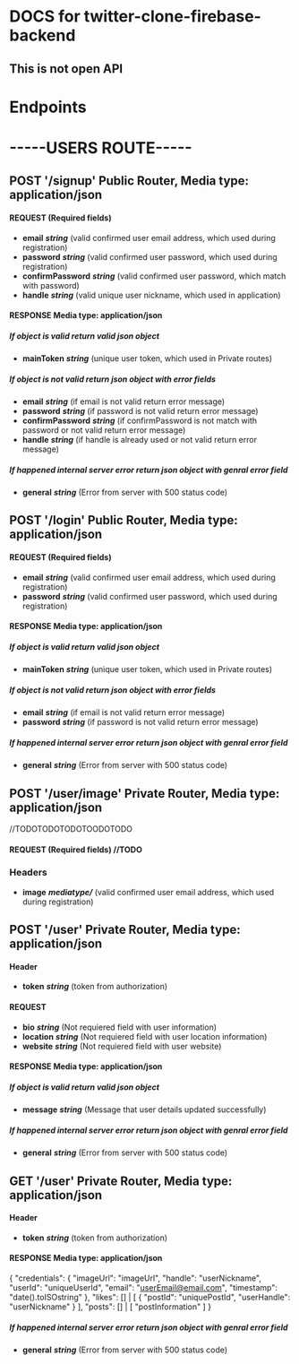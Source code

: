 DOCS for twitter-clone-firebase-backend
==========================================
This is not open API
-----------------------

Endpoints
============

-----USERS ROUTE-----
=====================

POST '/signup' Public Router, Media type: application/json
----------------------------------------------------------

#### REQUEST (Required fields) 

* **email** ***string*** (valid confirmed user email address, which used during registration)
* **password** ***string*** (valid confirmed user password, which used during registration)
* **confirmPassword** ***string*** (valid confirmed user password, which match with password)
* **handle** ***string*** (valid unique user nickname, which used in application)

#### RESPONSE Media type: application/json

##### If object is valid return valid json object

* **mainToken** ***string*** (unique user token, which used in Private routes)

##### If object is not valid return json object with error fields

* **email** ***string*** (if email is not valid return error message)
* **password** ***string*** (if password is not valid return error message)
* **confirmPassword** ***string*** (if confirmPassword is not match with password or not valid return error message)
* **handle** ***string*** (if handle is already used or not valid return error message)

##### If happened internal server error return json object with genral error field

* **general** ***string*** (Error from server with 500 status code)


POST '/login' Public Router, Media type: application/json
---------------------------------------------------------

#### REQUEST (Required fields) 

* **email** ***string*** (valid confirmed user email address, which used during registration)
* **password** ***string*** (valid confirmed user password, which used during registration)

#### RESPONSE Media type: application/json

##### If object is valid return valid json object

* **mainToken** ***string*** (unique user token, which used in Private routes)

##### If object is not valid return json object with error fields

* **email** ***string*** (if email is not valid return error message)
* **password** ***string*** (if password is not valid return error message)

##### If happened internal server error return json object with genral error field

* **general** ***string*** (Error from server with 500 status code)

POST '/user/image' Private Router, Media type: application/json
---------------------------------------------------------
//TODOTODOTODOTOODOTODO
#### REQUEST (Required fields) //TODO 
### Headers
* **image** ***mediatype/*** (valid confirmed user email address, which used during registration)

POST '/user' Private Router, Media type: application/json
----------------------------------------------------------

#### Header
* **token** ***string*** (token from authorization)

#### REQUEST
* **bio** ***string*** (Not requiered field with user information)
* **location** ***string*** (Not requiered field with user location information)
* **website** ***string*** (Not requiered field with user website)

#### RESPONSE Media type: application/json

##### If object is valid return valid json object

* **message** ***string*** (Message that user details updated successfully)

##### If happened internal server error return json object with genral error field

* **general** ***string*** (Error from server with 500 status code)

GET '/user' Private Router, Media type: application/json
----------------------------------------------------------

#### Header
* **token** ***string*** (token from authorization)

#### RESPONSE Media type: application/json

{
  "credentials": {
    "imageUrl": "imageUrl",
    "handle": "userNickname",
    "userId": "uniqueUserId",
    "email": "userEmail@email.com",
    "timestamp": "date().toISOstring"
  },
  "likes": [] | [
    {
      "postId": "uniquePostId",
      "userHandle": "userNickname"
    }
  ],
  "posts": [] | [
    "postInformation"
  ]
}

##### If happened internal server error return json object with genral error field

* **general** ***string*** (Error from server with 500 status code)



